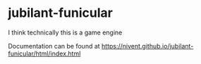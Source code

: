 # jubilant-funicular
I think technically this is a game engine

Documentation can be found at https://nivent.github.io/jubilant-funicular/html/index.html
